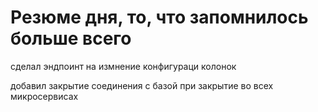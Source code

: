 








# Резюме дня, то, что запомнилось больше всего


сделал эндпоинт на измнение конфигураци колонок 

добавил закрытие соединения с базой при закрытие во всех микросервисах

